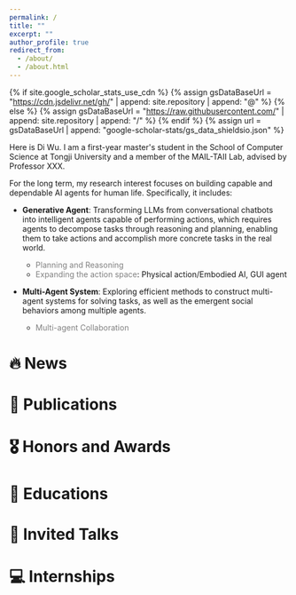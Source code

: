 ```yaml
---
permalink: /
title: ""
excerpt: ""
author_profile: true
redirect_from: 
  - /about/
  - /about.html
---
```


{% if site.google_scholar_stats_use_cdn %}
{% assign gsDataBaseUrl = "https://cdn.jsdelivr.net/gh/" | append: site.repository | append: "@" %}
{% else %}
{% assign gsDataBaseUrl = "https://raw.githubusercontent.com/" | append: site.repository | append: "/" %}
{% endif %}
{% assign url = gsDataBaseUrl | append: "google-scholar-stats/gs_data_shieldsio.json" %}

<span class='anchor' id='about-me'></span>

Here is Di Wu. I am a first-year master's student in the School of Computer Science at Tongji University and a member of the MAIL-TAII Lab, advised by Professor XXX.

For the long term, my research interest focuses on building capable and dependable AI agents for human life. Specifically, it includes:

- **Generative Agent**: Transforming LLMs from conversational chatbots into intelligent agents capable of performing actions, which requires agents to decompose tasks through reasoning and planning, enabling them to take actions and accomplish more concrete tasks in the real world.
  - <span style="color:gray;">Planning and Reasoning</span>
  - <span style="color:gray;">Expanding the action space</span>: Physical action/Embodied AI, GUI agent

- **Multi-Agent System**: Exploring efficient methods to construct multi-agent systems for solving tasks, as well as the emergent social behaviors among multiple agents.
  - <span style="color:gray;">Multi-agent Collaboration</span>



# 🔥 News

# 📝 Publications 


# 🎖 Honors and Awards

# 📖 Educations

# 💬 Invited Talks

# 💻 Internships
